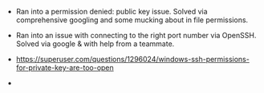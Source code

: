 * Ran into a permission denied: public key issue. Solved via comprehensive googling and some mucking about in file permissions.
* Ran into an issue with connecting to the right port number via OpenSSH. Solved via google & with help from a teammate.

* https://superuser.com/questions/1296024/windows-ssh-permissions-for-private-key-are-too-open
* 